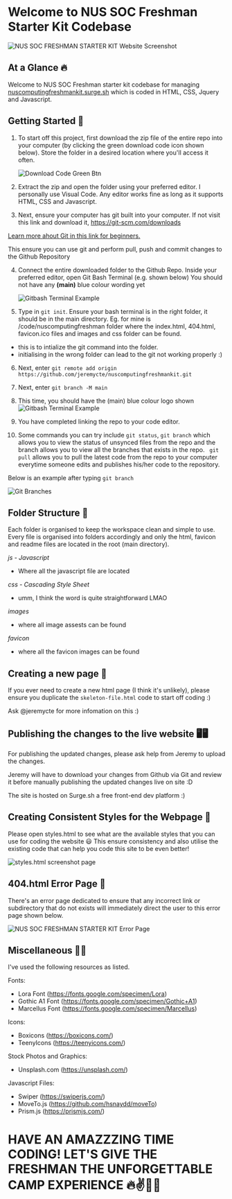 # Welcome to NUS SOC Freshman Starter Kit Codebase

![NUS SOC FRESHMAN STARTER KIT Website Screenshot](https://github.com/jeremycte/nuscomputingfreshmankit/blob/main/freshmankit-enterpage_d1vb3n.png)

## At a Glance 🔥
Welcome to NUS SOC Freshman starter kit codebase for managing [nuscomputingfreshmankit.surge.sh](https://nuscomputingfreshmankit.surge.sh) which is coded in HTML, CSS, Jquery and Javascript.

## Getting Started 🙌
1. To start off this project, first download the zip file of the entire repo into your computer (by clicking the green download code icon shown below). Store the folder in a desired location where you'll access it often.

    ![Download Code Green Btn](https://github.com/jeremycte/nuscomputingfreshmankit/blob/main/download_code_eto9hj.png "Figure 1")

2. Extract the zip and open the folder using your preferred editor. I personally use Visual Code. Any editor works fine as long as it supports HTML, CSS and Javascript. 

3. Next, ensure your computer has git built into your computer. If not visit this link and download it, https://git-scm.com/downloads

[Learn more ahout Git in this link for beginners.](https://towardsdatascience.com/an-easy-beginners-guide-to-git-2d5a99682a4c)

This ensure you can use git and perform pull, push and commit changes to the Github Repository

4. Connect the entire downloaded folder to the Github Repo. Inside your preferred editor, open Git Bash Terminal (e.g. shown below) You should not have any **(main)** blue colour wording yet

    ![Gitbash Terminal Example](https://github.com/jeremycte/nuscomputingfreshmankit/blob/main/gitbashterminal_tnw1gm.png "Git Bash Terminal Example")

5. Type in ```git init```. Ensure your bash terminal is in the right folder, it should be in the main directory. Eg. for mine is /code/nuscomputingfreshman folder where the index.html, 404.html, favicon.ico files and images and css folder can be found. 
- this is to intialize the git command into the folder. 
- initialising in the wrong folder can lead to the git not working properly :)

6. Next, enter ```git remote add origin https://github.com/jeremycte/nuscomputingfreshmankit.git```

7. Next, enter ```git branch -M main```

8. This time, you should have the (main) blue colour logo shown
![Gitbash Terminal Example](https://github.com/jeremycte/nuscomputingfreshmankit/blob/main/gitbashterminal_tnw1gm.png "Git Bash Terminal Example")

9. You have completed linking the repo to your code editor.

10. Some commands you can try include ```git status```, ```git branch``` which allows you to view the status of unsynced files from the repo and the branch allows you to view all the branches that exists in the repo. ``` git pull``` allows you to pull the latest code from the repo to your computer everytime someone edits and publishes his/her code to the repository.

Below is an example after typing ```git branch```

![Git Branches](https://github.com/jeremycte/nuscomputingfreshmankit/blob/main/repobranchesnuscomputingfreshmankit_hnryjf.png "Git Branches")


## Folder Structure 📂
Each folder is organised to keep the workspace clean and simple to use.
Every file is organised into folders accordingly and only the html, favicon and readme files are located in the root (main directory).

*js - Javascript*
- Where all the javascript file are located 

*css - Cascading Style Sheet*
- umm, I think the word is quite straightforward LMAO

*images*
- where all image assests can be found

*favicon*
- where all the favicon images can be found

## Creating a new page 📃
If you ever need to create a new html page (I think it's unlikely), please ensure you duplicate the `skeleton-file.html` code to start off coding :)

Ask @jeremycte for more infomation on this :)


## Publishing the changes to the live website 🖥🖥
For publishing the updated changes, please ask help from Jeremy to upload the changes.

Jeremy will have to download your changes from Github via Git and review it before manually publishing the updated changes live on site :D

The site is hosted on Surge.sh a free front-end dev platform :)


## Creating Consistent Styles for the Webpage 👗
Please open styles.html to see what are the available styles that you can use for coding the website 😃 This ensure consistency and also utilise the existing code that can help you code this site to be even better!

![styles.html screenshot page](https://github.com/jeremycte/nuscomputingfreshmankit/blob/main/FOWstyles_wutlra.png)

## 404.html Error Page 📄
There's an error page dedicated to ensure that any incorrect link or subdirectory that do not exists will immediately direct the user to this error page shown below.


![NUS SOC FRESHMAN STARTER KIT Error Page](https://github.com/jeremycte/nuscomputingfreshmankit/blob/main/freshmankit-errorpage_mdw7rw.png)

## Miscellaneous 🕵️‍♀️
I've used the following resources as listed.

Fonts:
 - Lora Font (https://fonts.google.com/specimen/Lora)
 - Gothic A1 Font (https://fonts.google.com/specimen/Gothic+A1)
 - Marcellus Font (https://fonts.google.com/specimen/Marcellus)

Icons:
 - Boxicons (https://boxicons.com/)
 - TeenyIcons (https://teenyicons.com/)

Stock Photos and Graphics:
 - Unsplash.com (https://unsplash.com/)
 
Javascript Files:
 - Swiper (https://swiperjs.com/)
 - MoveTo.js (https://github.com/hsnaydd/moveTo)
 - Prism.js (https://prismjs.com/)



 # HAVE AN AMAZZZING TIME CODING! LET'S GIVE THE FRESHMAN THE UNFORGETTABLE CAMP EXPERIENCE 🔥✌🙌😎
